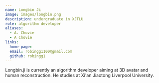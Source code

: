 ```yaml
---
name: Longbin Ji
image: images/longbin.png
description: undergraduate in XJTLU
role: algorithm developer
aliases:
  - A. Chovie
  - A Chovie
links:
  home-page: 
  email: robingg1100@gmail.com
  github: robingg1
---
```


Longbin.ji is currently an algorithm developer aiming at 3D avatar and human reconstruction.
He studies at Xi'an Jiaotong Liverpool University.

